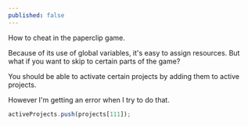 ```yaml
---
published: false
---
```

How to cheat in the paperclip game.

Because of its use of global variables, it's easy to assign resources. But what if you want to skip to certain parts of the game?

You should be able to activate certain projects by adding them to active projects.

However I'm getting an error when I try to do that.


```javascript
activeProjects.push(projects[111]);
```